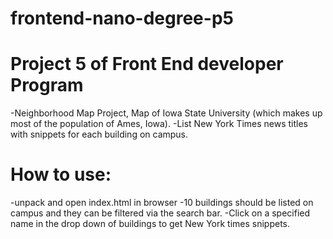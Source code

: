 # frontend-nano-degree-p5

# Project 5 of Front End developer Program
-Neighborhood Map Project, Map of Iowa State University (which makes up most of the population of Ames, Iowa).
-List New York Times news titles with snippets for each building on campus.
# How to use:
-unpack and open index.html in browser
-10 buildings should be listed on campus and they can be filtered via the search bar.
-Click on a specified name in the drop down of buildings to get New York times snippets.
